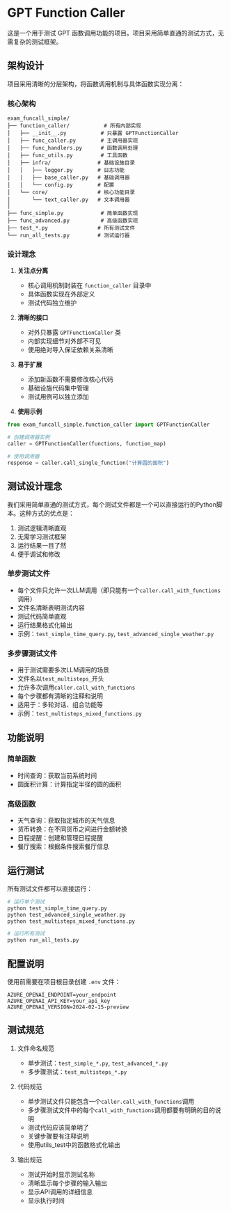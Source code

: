 # GPT Function Caller

这是一个用于测试 GPT 函数调用功能的项目。项目采用简单直通的测试方式，无需复杂的测试框架。

## 架构设计

项目采用清晰的分层架构，将函数调用机制与具体函数实现分离：

### 核心架构
```
exam_funcall_simple/
├── function_caller/           # 所有内部实现
│   ├── __init__.py           # 只暴露 GPTFunctionCaller
│   ├── func_caller.py        # 主调用器实现
│   ├── func_handlers.py      # 函数调用处理
│   ├── func_utils.py         # 工具函数
│   ├── infra/               # 基础设施目录
│   │   ├── logger.py        # 日志功能
│   │   ├── base_caller.py   # 基础调用器
│   │   └── config.py        # 配置
│   └── core/                # 核心功能目录
│       └── text_caller.py   # 文本调用器
│
├── func_simple.py            # 简单函数实现
├── func_advanced.py          # 高级函数实现
├── test_*.py                # 所有测试文件
└── run_all_tests.py         # 测试运行器
```

### 设计理念
1. **关注点分离**
   - 核心调用机制封装在 `function_caller` 目录中
   - 具体函数实现在外部定义
   - 测试代码独立维护

2. **清晰的接口**
   - 对外只暴露 `GPTFunctionCaller` 类
   - 内部实现细节对外部不可见
   - 使用绝对导入保证依赖关系清晰

3. **易于扩展**
   - 添加新函数不需要修改核心代码
   - 基础设施代码集中管理
   - 测试用例可以独立添加

4. **使用示例**
```python
from exam_funcall_simple.function_caller import GPTFunctionCaller

# 创建调用器实例
caller = GPTFunctionCaller(functions, function_map)

# 使用调用器
response = caller.call_single_function("计算圆的面积")
```

## 测试设计理念

我们采用简单直通的测试方式，每个测试文件都是一个可以直接运行的Python脚本。这种方式的优点是：
1. 测试逻辑清晰直观
2. 无需学习测试框架
3. 运行结果一目了然
4. 便于调试和修改

### 单步测试文件
- 每个文件只允许一次LLM调用（即只能有一个`caller.call_with_functions`调用）
- 文件名清晰表明测试内容
- 测试代码简单直观
- 运行结果格式化输出
- 示例：`test_simple_time_query.py`, `test_advanced_single_weather.py`

### 多步骤测试文件
- 用于测试需要多次LLM调用的场景
- 文件名以`test_multisteps_`开头
- 允许多次调用`caller.call_with_functions`
- 每个步骤都有清晰的注释和说明
- 适用于：多轮对话、组合功能等
- 示例：`test_multisteps_mixed_functions.py`

## 功能说明

### 简单函数
- 时间查询：获取当前系统时间
- 圆面积计算：计算指定半径的圆的面积

### 高级函数
- 天气查询：获取指定城市的天气信息
- 货币转换：在不同货币之间进行金额转换
- 日程提醒：创建和管理日程提醒
- 餐厅搜索：根据条件搜索餐厅信息

## 运行测试

所有测试文件都可以直接运行：
```bash
# 运行单个测试
python test_simple_time_query.py
python test_advanced_single_weather.py
python test_multisteps_mixed_functions.py

# 运行所有测试
python run_all_tests.py
```

## 配置说明

使用前需要在项目根目录创建 `.env` 文件：
```env
AZURE_OPENAI_ENDPOINT=your_endpoint
AZURE_OPENAI_API_KEY=your_api_key
AZURE_OPENAI_VERSION=2024-02-15-preview
```

## 测试规范

1. 文件命名规范
   - 单步测试：`test_simple_*.py`, `test_advanced_*.py`
   - 多步骤测试：`test_multisteps_*.py`

2. 代码规范
   - 单步测试文件只能包含一个`caller.call_with_functions`调用
   - 多步骤测试文件中的每个`call_with_functions`调用都要有明确的目的说明
   - 测试代码应该简单明了
   - 关键步骤要有注释说明
   - 使用utils_test中的函数格式化输出

3. 输出规范
   - 测试开始时显示测试名称
   - 清晰显示每个步骤的输入输出
   - 显示API调用的详细信息
   - 显示执行时间 